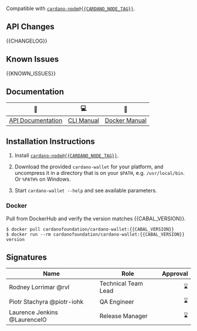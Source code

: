 <!-- Short optional summary -->

Compatible with [`cardano-node@{{CARDANO_NODE_TAG}}`](https://github.com/IntersectMBO/cardano-node/releases/tag/{{CARDANO_NODE_TAG}}).


## API Changes

<!--
  Copy-paste most recent diff excerpt from https://bump.sh/doc/cardano-wallet-diff/changes

  A markdown formatted list can be found by running ./scripts/gh/show-bump.sh
  -->


<!-- A CHANGELOG, organized in three sections:

 - New Features
 - Improvements
 - Resolved Issues

-->

{{CHANGELOG}}

## Known Issues

<!-- Bugs known at the moment of the release, or discovered after and not fixed -->

{{KNOWN_ISSUES}}

## Documentation

<!-- A snapshot of the documentation at the time of releasing. -->

| :closed_book: | :computer: | :whale: |
| -- | -- | -- |
| [API Documentation](https://cardano-foundation.github.io/cardano-wallet/releases/{{GIT_TAG}}/api) | [CLI Manual](https://cardano-foundation.github.io/cardano-wallet/releases/{{GIT_TAG}}/user-guide/cli) | [Docker Manual](https://cardano-foundation.github.io/cardano-wallet/releases/{{GIT_TAG}}/user-guide/Docker) |

## Installation Instructions

<!-- Specific installation steps for this particular release. This should
basically captures whatever is currently available on the repository at
the moment of releasing. -->

1. Install [`cardano-node@{{CARDANO_NODE_TAG}}`](https://github.com/IntersectMBO/cardano-node/releases/tag/{{CARDANO_NODE_TAG}}).

2. Download the provided `cardano-wallet` for your platform, and uncompress it in a directory that is on your `$PATH`, e.g. `/usr/local/bin`. Or `%PATH%` on Windows.

3. Start `cardano-wallet --help` and see available parameters.

### Docker

Pull from DockerHub and verify the version matches {{CABAL_VERSION}}.

```
$ docker pull cardanofoundation/cardano-wallet:{{CABAL_VERSION}}
$ docker run --rm cardanofoundation/cardano-wallet:{{CABAL_VERSION}} version
```

## Signatures

<!-- Signatures of people responsible for the release -->

Name                           | Role                | Approval
---                            | ---                 | ---:
Rodney Lorrimar @rvl           | Technical Team Lead | :hourglass:
Piotr Stachyra @piotr-iohk     | QA Engineer         | :hourglass:
Laurence Jenkins @LaurenceIO   | Release Manager     | :hourglass:
